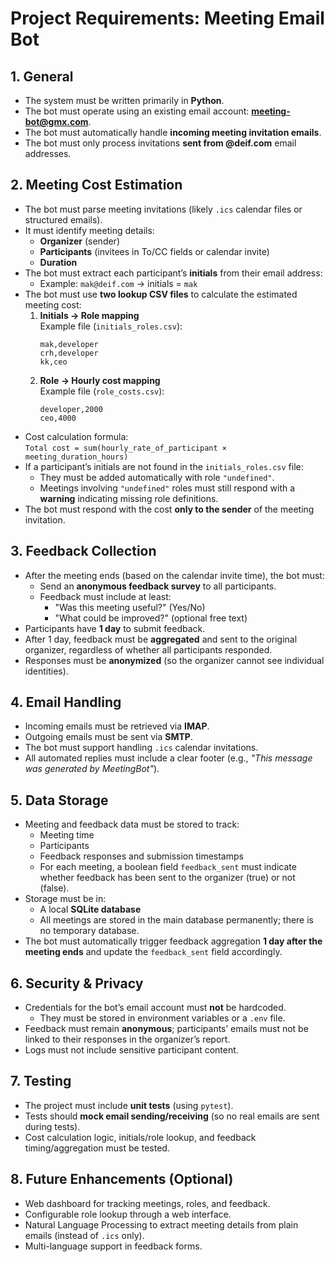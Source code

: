 # Project Requirements: Meeting Email Bot

## 1. General
- The system must be written primarily in **Python**.
- The bot must operate using an existing email account: **meeting-bot@gmx.com**.
- The bot must automatically handle **incoming meeting invitation emails**.
- The bot must only process invitations **sent from @deif.com** email addresses.

## 2. Meeting Cost Estimation
- The bot must parse meeting invitations (likely `.ics` calendar files or structured emails).
- It must identify meeting details:
  - **Organizer** (sender)
  - **Participants** (invitees in To/CC fields or calendar invite)
  - **Duration**
- The bot must extract each participant’s **initials** from their email address:
  - Example: `mak@deif.com` → initials = `mak`
- The bot must use **two lookup CSV files** to calculate the estimated meeting cost:
  1. **Initials → Role mapping**  
     Example file (`initials_roles.csv`):  
     ```
     mak,developer
     crh,developer
     kk,ceo
     ```
  2. **Role → Hourly cost mapping**  
     Example file (`role_costs.csv`):  
     ```
     developer,2000
     ceo,4000
     ```
- Cost calculation formula:  
  `Total cost = sum(hourly_rate_of_participant × meeting_duration_hours)`
- If a participant’s initials are not found in the `initials_roles.csv` file:
  - They must be added automatically with role `"undefined"`.
  - Meetings involving `"undefined"` roles must still respond with a **warning** indicating missing role definitions.
- The bot must respond with the cost **only to the sender** of the meeting invitation.

## 3. Feedback Collection
- After the meeting ends (based on the calendar invite time), the bot must:
  - Send an **anonymous feedback survey** to all participants.
  - Feedback must include at least:
    - "Was this meeting useful?" (Yes/No)
    - "What could be improved?" (optional free text)
- Participants have **1 day** to submit feedback.
- After 1 day, feedback must be **aggregated** and sent to the original organizer, regardless of whether all participants responded.
- Responses must be **anonymized** (so the organizer cannot see individual identities).

## 4. Email Handling
- Incoming emails must be retrieved via **IMAP**.
- Outgoing emails must be sent via **SMTP**.
- The bot must support handling `.ics` calendar invitations.
- All automated replies must include a clear footer (e.g., _"This message was generated by MeetingBot"_).

## 5. Data Storage
- Meeting and feedback data must be stored to track:
  - Meeting time
  - Participants
  - Feedback responses and submission timestamps
  - For each meeting, a boolean field `feedback_sent` must indicate whether feedback has been sent to the organizer (true) or not (false).
- Storage must be in:
  - A local **SQLite database**
  - All meetings are stored in the main database permanently; there is no temporary database.
- The bot must automatically trigger feedback aggregation **1 day after the meeting ends** and update the `feedback_sent` field accordingly.

## 6. Security & Privacy
- Credentials for the bot’s email account must **not** be hardcoded.
  - They must be stored in environment variables or a `.env` file.
- Feedback must remain **anonymous**; participants’ emails must not be linked to their responses in the organizer’s report.
- Logs must not include sensitive participant content.

## 7. Testing
- The project must include **unit tests** (using `pytest`).
- Tests should **mock email sending/receiving** (so no real emails are sent during tests).
- Cost calculation logic, initials/role lookup, and feedback timing/aggregation must be tested.

## 8. Future Enhancements (Optional)
- Web dashboard for tracking meetings, roles, and feedback.
- Configurable role lookup through a web interface.
- Natural Language Processing to extract meeting details from plain emails (instead of `.ics` only).
- Multi-language support in feedback forms.
